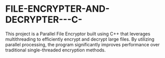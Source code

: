 # FILE-ENCRYPTER-AND-DECRYPTER---C-
This project is a Parallel File Encryptor built using C++ that leverages multithreading to efficiently encrypt and decrypt large files. By utilizing parallel processing, the program significantly improves performance over traditional single-threaded encryption methods.
